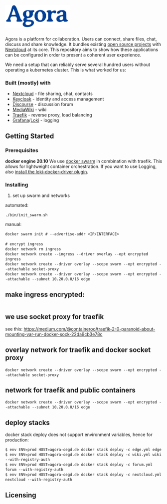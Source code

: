 <h1>
   <img src="/.github/images/agora_logo.png" width="209" alt="Agora" title="Agora"> 
</h1>

Agora is a platform for collaboration. Users can connect, share files, chat, discuss and share knowledge. It bundles existing [open source projects](#built-with) with [Nextcloud](https://github.com/nextcloud/server) at its core. This repository aims to show how these applications can be configured in order to present a coherent user experience.

We need a setup that can reliably serve several hundred users without operating a kubernetes cluster. This is what worked for us:

### Built (mostly) with

- [Nextcloud](https://github.com/nextcloud/server) - file sharing, chat, contacts
- [Keycloak](https://github.com/keycloak/keycloak) - identity and access management
- [Discourse](https://github.com/discourse/discourse) - discussion forum
- [MediaWiki](https://gerrit.wikimedia.org/g/mediawiki/core) - wiki
- [Traefik](https://github.com/traefik/traefik) - reverse proxy, load balancing
- [Grafana](https://github.com/grafana/grafana)/[Loki](https://github.com/grafana/loki) - logging

## Getting Started

### Prerequisites

**docker engine 20.10**
We use [docker swarm](https://docs.docker.com/engine/swarm/) in combination with traefik. This allows for lightweight container orchestration. If you want to use Logging, also [install the loki-docker-driver plugin](/monitor/README.md#install).

### Installing

1. set up swarm and networks

automated:

```Shell
./bin/init_swarm.sh
```

manual:

```Shell
docker swarm init # --advertise-addr <IP/INTERFACE>

# encrypt ingress
docker network rm ingress
docker network create --ingress --driver overlay --opt encrypted ingress
docker network create --driver overlay --scope swarm --opt encrypted --attachable socket-proxy
docker network create --driver overlay --scope swarm --opt encrypted --attachable --subnet 10.20.0.0/16 edge

```

## make ingress encrypted:

```

```

## we use socket proxy for traefik

see this: https://medium.com/@containeroo/traefik-2-0-paranoid-about-mounting-var-run-docker-sock-22da9cb3e78c

## overlay network for traefik and docker socket proxy

```
docker network create --driver overlay --scope swarm --opt encrypted --attachable socket-proxy
```

## network for traefik and public containers

```
docker network create --driver overlay --scope swarm --opt encrypted --attachable --subnet 10.20.0.0/16 edge
```

## deploy stacks

docker stack deploy does not support environment variables, hence for production:

```
$ env ENV=prod HOST=agora-oegd.de docker stack deploy -c edge.yml edge
$ env ENV=prod HOST=agora-oegd.de docker stack deploy -c wiki.yml wiki --with-registry-auth
$ env ENV=prod HOST=agora-oegd.de docker stack deploy -c forum.yml forum --with-registry-auth
$ env ENV=prod HOST=agora-oegd.de docker stack deploy -c nextcloud.yml nextcloud --with-registry-auth
```

## Licensing
